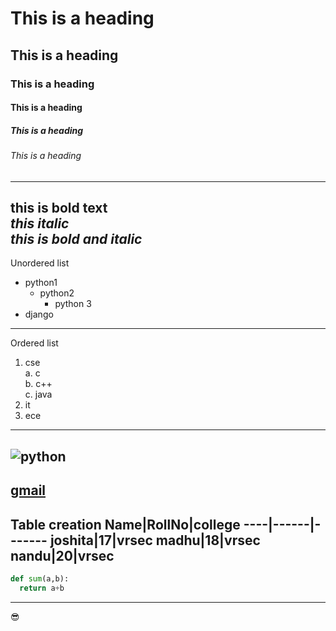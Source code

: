 # This is a heading
## This is a heading
### This is a heading
#### This is a heading
##### This is a heading
###### This is a heading
-------------------------------------
**this is bold text**  
*this italic*  
***this is bold and italic***  
-------------------------------------
Unordered list
- python1
  - python2
    - python 3
- django
-------------------------------------
Ordered list
1. cse  
  a. c   
  b. c++   
  c. java   
2. it  
3. ece  
-------------------------------------
![python](https://variety.com/wp-content/uploads/2020/09/bts-variety-cover-shoot-full-band-1-16x9-1.jpg)
-------------------------------------
[gmail](https://www.gmail.com)
-------------------------------------
Table creation
Name|RollNo|college
----|------|-------
joshita|17|vrsec
madhu|18|vrsec
nandu|20|vrsec
-------------------------------------
```python
def sum(a,b):
  return a+b
```
-------------------------------------
:sunglasses:
